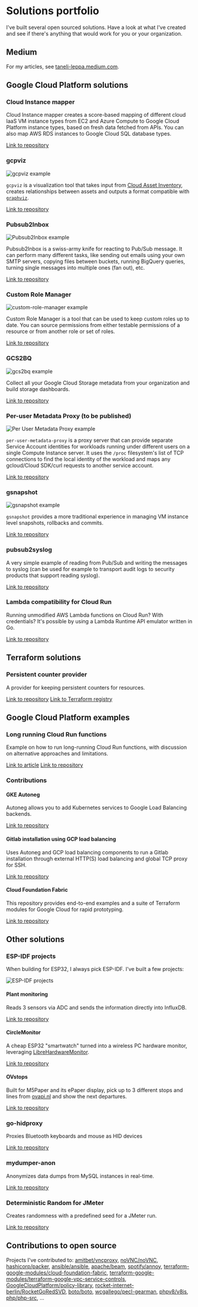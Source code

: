 # Solutions portfolio

I've built several open sourced solutions. Have a look at what I've created and see if there's anything that
would work for you or your organization.

## Medium

For my articles, see [taneli-leppa.medium.com](https://taneli-leppa.medium.com/). 

## Google Cloud Platform solutions

### Cloud Instance mapper

Cloud Instance mapper creates a score-based mapping of different cloud IaaS VM instance types from EC2 and Azure Compute to Google Cloud Platform instance types, based on fresh data fetched from APIs. You can also map AWS RDS instances to Google Cloud SQL database types.

[Link to repository](https://github.com/GoogleCloudPlatform/professional-services/tree/main/tools/instance_mapper)

### gcpviz

![gcpviz example](images/gcpviz.png)

`gcpviz` is a visualization tool that takes input from [Cloud Asset Inventory](https://cloud.google.com/asset-inventory/docs/overview),
creates relationships between assets and outputs a format compatible with [`graphviz`](http://graphviz.gitlab.io/).

[Link to repository](https://github.com/GoogleCloudPlatform/professional-services/tree/main/tools/gcpviz)

### Pubsub2Inbox

![Pubsub2Inbox example](images/pubsub2inbox.png)

Pubsub2Inbox is a swiss-army knife for reacting to Pub/Sub message. It can perform many different tasks, like
sending out emails using your own SMTP servers, copying files between buckets, running BigQuery queries, turning
single messages into multiple ones (fan out), etc.

[Link to repository](https://github.com/GoogleCloudPlatform/pubsub2inbox)

### Custom Role Manager

![custom-role-manager example](images/custom-role-manager.png)

Custom Role Manager is a tool that can be used to keep custom roles up to date. You can source permissions from either testable permissions 
of a resource or from another role or set of roles.

[Link to repository](https://github.com/GoogleCloudPlatform/professional-services/tree/main/tools/custom-role-manager)

### GCS2BQ

![gcs2bq example](images/gcs2bq.png)

Collect all your Google Cloud Storage metadata from your organization and build storage dashboards.

[Link to repository](https://github.com/GoogleCloudPlatform/professional-services/tree/main/tools/gcs2bq)

### Per-user Metadata Proxy (to be published)

![Per User Metadata Proxy example](images/per-user-metadata-proxy.png)

`per-user-metadata-proxy` is a proxy server that can provide separate Service Account identities for workloads 
running under different users on a single Compute Instance server. It uses the `/proc` filesystem's list of TCP 
connections to find the local identity of the workload and maps any gcloud/Cloud SDK/curl requests to another 
service account.

[Link to repository](https://github.com/rosmo/professional-services/tree/per-user-metadata-proxy/tools/per-user-metadata-proxy)

### gsnapshot

![gsnapshot example](images/gsnapshot.png)

`gsnapshot` provides a more traditional experience in managing VM instance level snapshots, rollbacks
and commits.

[Link to repository]( https://github.com/GoogleCloudPlatform/professional-services/tree/main/tools/gsnapshot)

### pubsub2syslog

A very simple example of reading from Pub/Sub and writing the messages to syslog (can be used
for example to transport audit logs to security products that support reading syslog).

[Link to repository](https://github.com/rosmo/pubsub2syslog)

### Lambda compatibility for Cloud Run

Running unmodified AWS Lambda functions on Cloud Run? With credentials? It's possible by using
a Lambda Runtime API emulator written in Go.

[Link to repository](https://github.com/GoogleCloudPlatform/professional-services/tree/main/tools/lambda-compat)

## Terraform solutions

### Persistent counter provider

A provider for keeping persistent counters for resources.

[Link to repository](https://github.com/rosmo/terraform-provider-persistent)
[Link to Terraform registry](https://registry.terraform.io/providers/rosmo/persistent/latest)

## Google Cloud Platform examples

### Long running Cloud Run functions

Example on how to run long-running Cloud Run functions, with discussion on alternative approaches
and limitations.

[Link to article](https://taneli-leppa.medium.com/long-running-cloud-run-functions-e13b00ff9585)
[Link to repository](https://github.com/rosmo/long-cloud-run)

### Contributions

#### GKE Autoneg

Autoneg allows you to add Kubernetes services to Google Load Balancing backends.

[Link to repository](https://github.com/GoogleCloudPlatform/gke-autoneg-controller)

#### Gitlab installation using GCP load balancing

Uses Autoneg and GCP load balancing components to run a Gitlab installation through
external HTTP(S) load balancing and global TCP proxy for SSH.

[Link to repository](https://github.com/rosmo/terraform-google-gke-gitlab/tree/gclb-autoneg)

#### Cloud Foundation Fabric

This repository provides end-to-end examples and a suite of Terraform modules for Google Cloud
for rapid prototyping.

[Link to repository](https://github.com/GoogleCloudPlatform/cloud-foundation-fabric)

## Other solutions

### ESP-IDF projects

When building for ESP32, I always pick ESP-IDF. I've built a few projects:

![ESP-IDF projects](images/esp-idf-projects.jpg)

#### Plant monitoring

Reads 3 sensors via ADC and sends the information directly into InfluxDB.

[Link to repository](https://github.com/rosmo/plant-monitoring)

#### CircleMonitor

A cheap ESP32 "smartwatch" turned into a wireless PC hardware monitor, leveraging [LibreHardwareMonitor](https://github.com/LibreHardwareMonitor/LibreHardwareMonitor).

[Link to repository](https://github.com/rosmo/CircleMonitor)

#### OVstops

Built for M5Paper and its ePaper display, pick up to 3 different stops and lines from [ovapi.nl](https://ovapi.nl) and show the next departures.

[Link to repository](https://github.com/rosmo/m5paper-ovstops)

### go-hidproxy

Proxies Bluetooth keyboards and mouse as HID devices

[Link to repository](https://github.com/rosmo/go-hidproxy)

### mydumper-anon

Anonymizes data dumps from MySQL instances in real-time.

[Link to repository](https://github.com/rosmo/mydumper-anon)

### Deterministic Random for JMeter

Creates randomness with a predefined seed for a JMeter run.

[Link to repository](https://github.com/rosmo/jmeter-plugins)

## Contributions to open source

Projects I've contributed to: [amitbet/vncproxy](https://github.com/amitbet/vncproxy), [noVNC/noVNC](https://github.com/novnc/noVNC),
[hashicorp/packer](https://github.com/hashicorp/packer), [ansible/ansible](https://github.com/ansible/ansible), [apache/beam](https://github.com/apache/beam),
[spotify/annoy](https://github.com/spotify/annoy), [terraform-google-modules/cloud-foundation-fabric](https://github.com/terraform-google-modules/cloud-foundation-fabric),
[terraform-google-modules/terraform-google-vpc-service-controls](https://github.com/terraform-google-modules/terraform-google-vpc-service-controls),
[GoogleCloudPlatform/policy-library](https://github.com/GoogleCloudPlatform/policy-library), [rocket-internet-berlin/RocketGoRedSVD](https://github.com/rocket-internet-berlin/RocketGoRedSVD),
[boto/boto](https://github.com/boto/boto), [wcgallego/pecl-gearman](https://github.com/wcgallego/pecl-gearman), [phpv8/v8js](https://github.com/phpv8/v8js),
[php/php-src](https://github.com/php/php-src), ...
